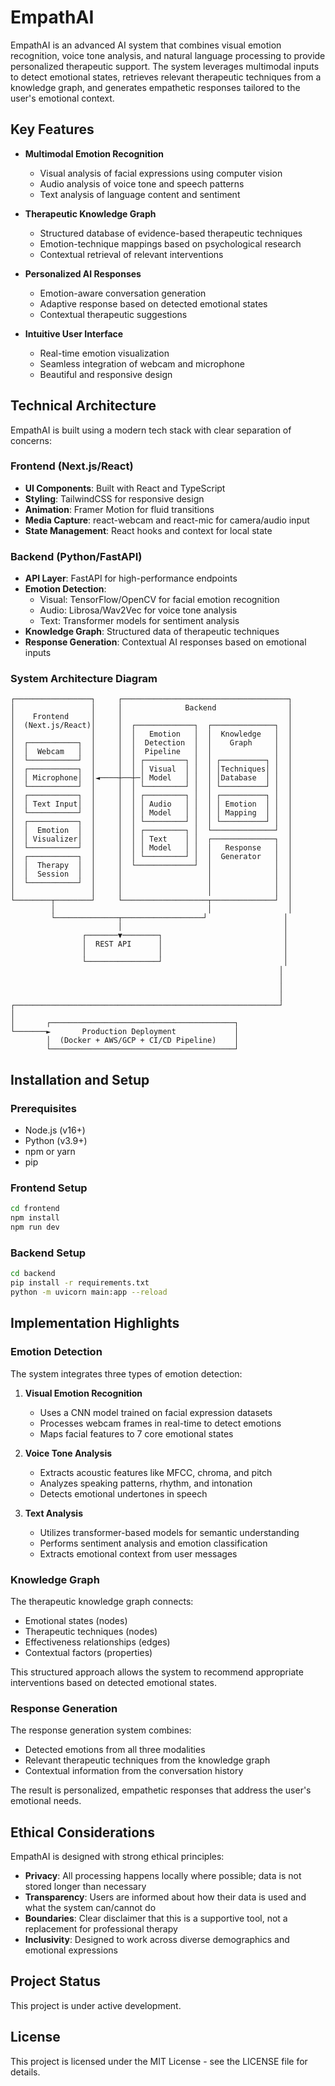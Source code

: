 # EmpathAI

EmpathAI is an advanced AI system that combines visual emotion recognition, voice tone analysis, and natural language processing to provide personalized therapeutic support. The system leverages multimodal inputs to detect emotional states, retrieves relevant therapeutic techniques from a knowledge graph, and generates empathetic responses tailored to the user's emotional context.

## Key Features

- **Multimodal Emotion Recognition**
  - Visual analysis of facial expressions using computer vision
  - Audio analysis of voice tone and speech patterns
  - Text analysis of language content and sentiment

- **Therapeutic Knowledge Graph**
  - Structured database of evidence-based therapeutic techniques
  - Emotion-technique mappings based on psychological research
  - Contextual retrieval of relevant interventions

- **Personalized AI Responses**
  - Emotion-aware conversation generation
  - Adaptive response based on detected emotional states
  - Contextual therapeutic suggestions

- **Intuitive User Interface**
  - Real-time emotion visualization
  - Seamless integration of webcam and microphone
  - Beautiful and responsive design

## Technical Architecture

EmpathAI is built using a modern tech stack with clear separation of concerns:

### Frontend (Next.js/React)
- **UI Components**: Built with React and TypeScript
- **Styling**: TailwindCSS for responsive design
- **Animation**: Framer Motion for fluid transitions
- **Media Capture**: react-webcam and react-mic for camera/audio input
- **State Management**: React hooks and context for local state

### Backend (Python/FastAPI)
- **API Layer**: FastAPI for high-performance endpoints
- **Emotion Detection**:
  - Visual: TensorFlow/OpenCV for facial emotion recognition
  - Audio: Librosa/Wav2Vec for voice tone analysis
  - Text: Transformer models for sentiment analysis
- **Knowledge Graph**: Structured data of therapeutic techniques
- **Response Generation**: Contextual AI responses based on emotional inputs

### System Architecture Diagram

```
┌─────────────────┐     ┌─────────────────────────────────────┐
│                 │     │              Backend                │
│    Frontend     │     │                                     │
│  (Next.js/React)│     │  ┌─────────────┐  ┌──────────────┐  │
│                 │     │  │   Emotion   │  │  Knowledge   │  │
│  ┌───────────┐  │     │  │  Detection  │  │    Graph     │  │
│  │  Webcam   │  │     │  │  Pipeline   │  │              │  │
│  └───────────┘  │     │  │ ┌─────────┐ │  │ ┌──────────┐ │  │
│  ┌───────────┐  │     │  │ │ Visual  │ │  │ │Techniques│ │  │
│  │ Microphone│  │◄────┼──┼─│ Model   │ │  │ │Database  │ │  │
│  └───────────┘  │     │  │ └─────────┘ │  │ └──────────┘ │  │
│  ┌───────────┐  │     │  │ ┌─────────┐ │  │ ┌──────────┐ │  │
│  │ Text Input│  │     │  │ │ Audio   │ │  │ │ Emotion  │ │  │
│  └───────────┘  │     │  │ │ Model   │ │  │ │ Mapping  │ │  │
│  ┌───────────┐  │     │  │ └─────────┘ │  │ └──────────┘ │  │
│  │  Emotion  │  │     │  │ ┌─────────┐ │  └──────────────┘  │
│  │ Visualizer│  │     │  │ │ Text    │ │  ┌──────────────┐  │
│  └───────────┘  │     │  │ │ Model   │ │  │   Response   │  │
│  ┌───────────┐  │     │  │ └─────────┘ │  │  Generator   │  │
│  │  Therapy  │  │     │  └─────────────┘  │              │  │
│  │  Session  │  │     │                   │              │  │
│  └───────────┘  │     │                   │              │  │
│                 │     │                   │              │  │
└────────┬────────┘     └───────────────────┬──────────────┘  │
         │                                  │                 │
         └──────────────┬──────────────────┘                 │
                        │                                    │
                ┌───────▼────────┐                           │
                │  REST API      │                           │
                │                │                           │
                └────────────────┘                           │
                                                            │
                                                            │
                                                            │
                                                            │
┌───────────────────────────────────────────────────────────┘
│
│       ┌─────────────────────────────────────────┐
└───────►       Production Deployment             │
        │  (Docker + AWS/GCP + CI/CD Pipeline)    │
        └─────────────────────────────────────────┘
```

## Installation and Setup

### Prerequisites
- Node.js (v16+)
- Python (v3.9+)
- npm or yarn
- pip

### Frontend Setup
```bash
cd frontend
npm install
npm run dev
```

### Backend Setup
```bash
cd backend
pip install -r requirements.txt
python -m uvicorn main:app --reload
```

## Implementation Highlights

### Emotion Detection

The system integrates three types of emotion detection:

1. **Visual Emotion Recognition**
   - Uses a CNN model trained on facial expression datasets
   - Processes webcam frames in real-time to detect emotions
   - Maps facial features to 7 core emotional states

2. **Voice Tone Analysis**
   - Extracts acoustic features like MFCC, chroma, and pitch
   - Analyzes speaking patterns, rhythm, and intonation
   - Detects emotional undertones in speech

3. **Text Analysis**
   - Utilizes transformer-based models for semantic understanding
   - Performs sentiment analysis and emotion classification
   - Extracts emotional context from user messages

### Knowledge Graph

The therapeutic knowledge graph connects:
- Emotional states (nodes)
- Therapeutic techniques (nodes)
- Effectiveness relationships (edges)
- Contextual factors (properties)

This structured approach allows the system to recommend appropriate interventions based on detected emotional states.

### Response Generation

The response generation system combines:
- Detected emotions from all three modalities
- Relevant therapeutic techniques from the knowledge graph
- Contextual information from the conversation history

The result is personalized, empathetic responses that address the user's emotional needs.

## Ethical Considerations

EmpathAI is designed with strong ethical principles:

- **Privacy**: All processing happens locally where possible; data is not stored longer than necessary
- **Transparency**: Users are informed about how their data is used and what the system can/cannot do
- **Boundaries**: Clear disclaimer that this is a supportive tool, not a replacement for professional therapy
- **Inclusivity**: Designed to work across diverse demographics and emotional expressions

## Project Status

This project is under active development.

## License

This project is licensed under the MIT License - see the LICENSE file for details.